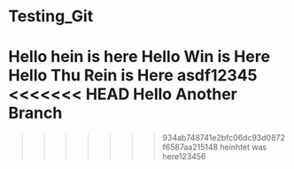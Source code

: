 # Testing_Git

Hello hein is here
Hello Win is Here
Hello Thu Rein is Here
asdf12345
<<<<<<< HEAD
Hello Another Branch
=======
>>>>>>> 934ab748741e2bfc06dc93d0872f6587aa215148
heinhtet was here123456
